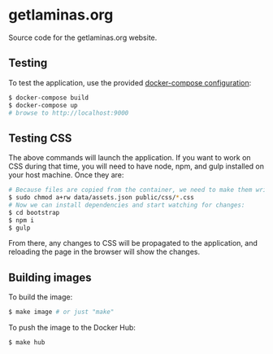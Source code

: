 # getlaminas.org

Source code for the getlaminas.org website.

## Testing

To test the application, use the provided [docker-compose
configuration](docker-compose.yml):

```bash
$ docker-compose build
$ docker-compose up
# browse to http://localhost:9000
```

## Testing CSS

The above commands will launch the application. If you want to work on CSS
during that time, you will need to have node, npm, and gulp installed on your
host machine. Once they are:

```bash
# Because files are copied from the container, we need to make them writable:
$ sudo chmod a+rw data/assets.json public/css/*.css
# Now we can install dependencies and start watching for changes:
$ cd bootstrap
$ npm i
$ gulp
```

From there, any changes to CSS will be propagated to the application, and
reloading the page in the browser will show the changes.

## Building images

To build the image:

```bash
$ make image # or just "make"
```

To push the image to the Docker Hub:

```bash
$ make hub
```
